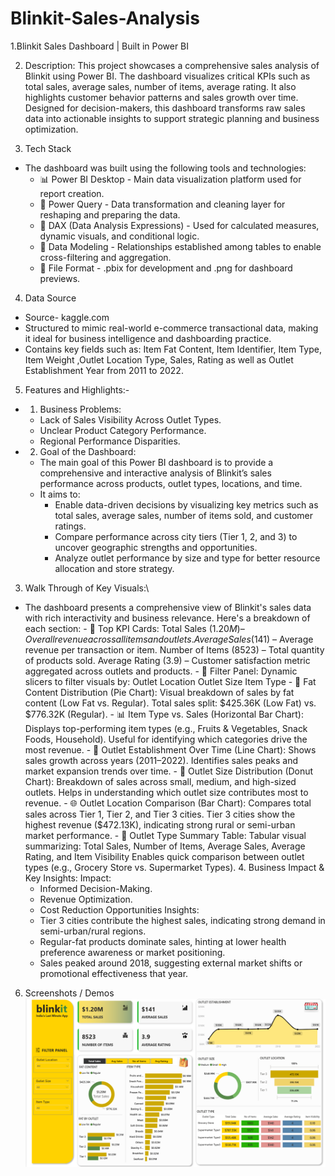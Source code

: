 # Blinkit-Sales-Analysis
1.Blinkit Sales Dashboard | Built in Power BI

2. Description:
This project showcases a comprehensive sales analysis of Blinkit using Power BI. The dashboard visualizes critical KPIs such as total sales, average sales, number of items, average rating. It also highlights customer behavior patterns and sales growth over time. Designed for decision-makers, this dashboard transforms raw sales data into actionable insights to support strategic planning and business optimization.

3. Tech Stack
- The dashboard was built using the following tools and technologies:
  - 📊 Power BI Desktop - Main data visualization platform used for report creation.
  - 📁 Power Query - Data transformation and cleaning layer for reshaping and preparing the data.
  - 🧠 DAX (Data Analysis Expressions) - Used for calculated measures, dynamic visuals, and conditional logic.
  - 📝 Data Modeling -  Relationships established among tables  to enable cross-filtering and aggregation.
  - 📂 File Format - .pbix for development and .png for dashboard previews.

4. Data Source
  - Source- kaggle.com
  - Structured to mimic real-world e-commerce transactional data, making it ideal for business intelligence and
    dashboarding practice.
  - Contains key fields such as: Item Fat Content, Item Identifier, Item Type, Item Weight ,Outlet Location Type,
    Sales, Rating as well as Outlet Establishment Year from 2011 to 2022.

5. Features and Highlights:-
   
 - 1. Business Problems:
      
     - Lack of Sales Visibility Across Outlet Types.
     - Unclear Product Category Performance.
     - Regional Performance Disparities.
      
  - 2. Goal of the Dashboard:
      
    - The main goal of this Power BI dashboard is to provide a comprehensive and interactive analysis of Blinkit’s sales
     performance across products, outlet types, locations, and time.
    - It aims to:
      - Enable data-driven decisions by visualizing key metrics such as total sales, average sales, number of items sold,            and customer ratings.
      -  Compare performance across city tiers (Tier 1, 2, and 3) to uncover geographic strengths and opportunities.
      -  Analyze outlet performance by size and type for better resource allocation and store strategy.

   3. Walk Through of Key Visuals:\
      
   + The dashboard presents a comprehensive view of Blinkit's sales data with rich interactivity and business relevance.
     Here's a breakdown of each section:
    - 📌 Top KPI Cards:
          Total Sales ($1.20M) – Overall revenue across all items and outlets.
           Average Sales ($141) – Average revenue per transaction or item.
           Number of Items (8523) – Total quantity of products sold.
           Average Rating (3.9) – Customer satisfaction metric aggregated across outlets and products.
    - 📁 Filter Panel:
          Dynamic slicers to filter visuals by:
          Outlet Location
          Outlet Size
          Item Type
    - 🥧 Fat Content Distribution (Pie Chart):
           Visual breakdown of sales by fat content (Low Fat vs. Regular).
           Total sales split: $425.36K (Low Fat) vs. $776.32K (Regular).
    - 📊 Item Type vs. Sales (Horizontal Bar Chart):
           Displays top-performing item types (e.g., Fruits & Vegetables, Snack Foods, Household).
           Useful for identifying which categories drive the most revenue.
    - 🏪 Outlet Establishment Over Time (Line Chart):
          Shows sales growth across years (2011–2022).
          Identifies sales peaks and market expansion trends over time.
    - 🍩 Outlet Size Distribution (Donut Chart):
           Breakdown of sales across small, medium, and high-sized outlets.
           Helps in understanding which outlet size contributes most to revenue.
    - 🌐 Outlet Location Comparison (Bar Chart):
           Compares total sales across Tier 1, Tier 2, and Tier 3 cities.
           Tier 3 cities show the highest revenue ($472.13K), indicating strong rural or semi-urban market performance.
    - 🛒 Outlet Type Summary Table:
           Tabular visual summarizing:
                    Total Sales, Number of Items, Average Sales, Average Rating, and Item Visibility
           Enables quick comparison between outlet types (e.g., Grocery Store vs. Supermarket Types).
    4. Business Impact & Key Insights:
        Impact:
     - Informed Decision-Making.
     - Revenue Optimization.
     - Cost Reduction Opportunities
        Insights:
     - Tier 3 cities contribute the highest sales, indicating strong demand in semi-urban/rural regions.
     - Regular-fat products dominate sales, hinting at lower health preference awareness or market positioning.
     - Sales peaked around 2018, suggesting external market shifts or promotional effectiveness that year.

6. Screenshots / Demos
   ![Dashboard Preview](https://github.com/Nabedahmad/Blinkit-Sales-Analysis/blob/main/dashboard%20power%20BI.png)
